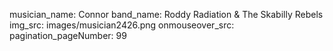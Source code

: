 musician_name: Connor
band_name: Roddy Radiation &amp; The Skabilly Rebels
img_src: images/musician2426.png
onmouseover_src: 
pagination_pageNumber: 99